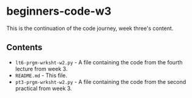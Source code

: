 # beginners-code-w3

This is the continuation of the code journey, week three's content.

## Contents

- `lt6-prgm-wrksht-w2.py` - A file containing the code from the fourth lecture from week 3.
- `README.md` - This file.
- `pt3-prgm-wrksht-w2.py` - A file containing the code from the second practical from week 3.
